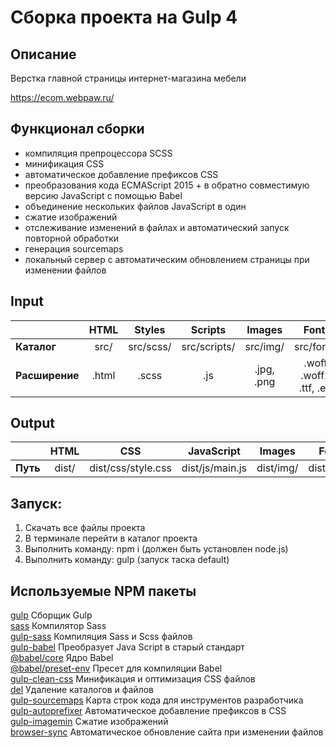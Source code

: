 # Сборка проекта на Gulp 4

## Описание
Верстка главной страницы интернет-магазина мебели

https://ecom.webpaw.ru/

## Функционал сборки
- компиляция препроцессора SCSS
- минификация CSS
- автоматическое добавление префиксов CSS
- преобразования кода ECMAScript 2015 + в обратно совместимую версию JavaScript с помощью Babel
- объединение нескольких файлов JavaScript в один
- сжатие изображений
- отслеживание изменений в файлах и автоматический запуск повторной обработки
- генерация sourcemaps
- локальный сервер с автоматическим обновлением страницы при изменении файлов

## Input
|| HTML | Styles | Scripts | Images | Fonts |
|:---|:------:|:-----:|:----:|:-----:|:-----:|
| **Каталог** | src/ | src/scss/ | src/scripts/ | src/img/ | src/fonts/ |
| **Расширение** | .html | .scss | .js | .jpg, .png| .woff, .woff2, .ttf, .eot|

## Output
|| HTML | CSS | JavaScript | Images | Fonts |
|:---|:------:|:-----:|:----:|:-----:|:-----:|
| **Путь** | dist/ | dist/css/style.css | dist/js/main.js | dist/img/ | dist/fonts/ |

## Запуск:  
1. Скачать все файлы проекта  
2. В терминале перейти в каталог проекта  
3. Выполнить команду: npm i (должен быть установлен node.js)  
4. Выполнить команду: gulp (запуск таска default)

## Используемые NPM пакеты
[gulp](https://www.npmjs.com/package/gulp) Сборщик Gulp   
[sass](https://www.npmjs.com/package/sass) Компилятор Sass  
[gulp-sass](https://www.npmjs.com/package/gulp-sass) Компиляция Sass и Scss файлов   
[gulp-babel](https://www.npmjs.com/package/gulp-babel) Преобразует Java Script в старый стандарт  
[@babel/core](https://www.npmjs.com/package/@babel/core) Ядро Babel  
[@babel/preset-env](https://www.npmjs.com/package/@babel/preset-env) Пресет для компиляции Babel  
[gulp-clean-css](https://www.npmjs.com/package/gulp-clean-css) Минификация и оптимизация CSS файлов   
[del](https://www.npmjs.com/package/del) Удаление каталогов и файлов  
[gulp-sourcemaps](https://www.npmjs.com/package/gulp-sourcemaps) Карта строк кода для инструментов  разработчика   
[gulp-autoprefixer](https://www.npmjs.com/package/gulp-autoprefixer) Автоматическое добавление префиксов в CSS   
[gulp-imagemin](https://www.npmjs.com/package/gulp-imagemin) Сжатие изображений    
[browser-sync](https://browsersync.io/docs/gulp) Автоматическое обновление сайта при изменении файлов  
